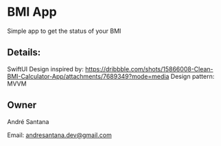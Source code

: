 # BMI App

Simple app to get the status of your BMI

## Details:

SwiftUI
Design inspired by: https://dribbble.com/shots/15866008-Clean-BMI-Calculator-App/attachments/7689349?mode=media
Design pattern: MVVM

## Owner

André Santana

Email: andresantana.dev@gmail.com

